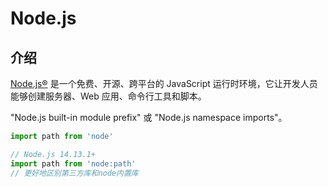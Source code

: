 # Node.js

## 介绍

[Node.js®](https://nodejs.org/zh-cn) 是一个免费、开源、跨平台的 JavaScript 运行时环境，它让开发人员能够创建服务器、Web 应用、命令行工具和脚本。

"Node.js built-in module prefix" 或 "Node.js namespace imports"。

```js
import path from 'node'

// Node.js 14.13.1+
import path from 'node:path'
// 更好地区别第三方库和node内置库
```
